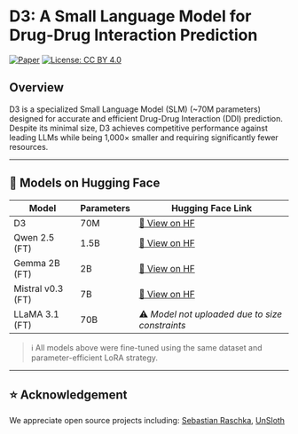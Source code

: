 # D3: A Small Language Model for Drug-Drug Interaction Prediction

[![Paper](https://img.shields.io/badge/ScienceDirect-View%20Paper-orange)](https://www.sciencedirect.com/science/article/pii/S2666827025000416)
[![License: CC BY 4.0](https://img.shields.io/badge/license-CC--BY--4.0-brightgreen)](http://creativecommons.org/licenses/by/4.0/)

## Overview

D3 is a specialized Small Language Model (SLM) (~70M parameters) designed for accurate and efficient Drug-Drug Interaction (DDI) prediction. Despite its minimal size, D3 achieves competitive performance against leading LLMs while being 1,000× smaller and requiring significantly fewer resources.

---

## 🧠 Models on Hugging Face

| Model          | Parameters | Hugging Face Link |
|----------------|------------|-------------------|
| D3             | 70M        | [🔗 View on HF](https://huggingface.co/serag-ai/D3) |
| Qwen 2.5 (FT)  | 1.5B       | [🔗 View on HF](https://huggingface.co/serag-ai/Finetuned-DDI-Qwen) |
| Gemma 2B (FT)  | 2B         | [🔗 View on HF](https://huggingface.co/serag-ai/Finetuned-DDI-Gemma) |
| Mistral v0.3 (FT) | 7B     | [🔗 View on HF](https://huggingface.co/serag-ai/Finetuned-DDI-Mistral) |
| LLaMA 3.1 (FT) | 70B        | ⚠️ *Model not uploaded due to size constraints* |

> ℹ️ All models above were fine-tuned using the same dataset and parameter-efficient LoRA strategy.

---

## ⭐ Acknowledgement
We appreciate open source projects including: 
[Sebastian Raschka](https://github.com/rasbt), [UnSloth](https://github.com/unslothai/unsloth)
